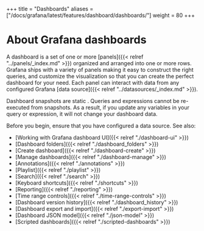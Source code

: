 +++
title = "Dashboards"
aliases = ["/docs/grafana/latest/features/dashboard/dashboards/"]
weight = 80
+++

# About Grafana dashboards

A dashboard is a set of one or more [panels]({{< relref "../panels/_index.md" >}}) organized and arranged into one or more rows. Grafana ships with a variety of panels making it easy to construct the right queries, and customize the visualization so that you can create the perfect dashboard for your need. Each panel can interact with data from any configured Grafana [data source]({{< relref "../datasources/_index.md" >}}).

Dashboard snapshots are static . Queries and expressions cannot be re-executed from snapshots. As a result, if you update any variables in your query or expression, it will not change your dashboard data.

Before you begin, ensure that you have configured a data source. See also:

- [Working with Grafana dashboard UI]({{< relref "./dashboard-ui" >}})
- [Dashboard folders]({{< relref "./dashboard_folders" >}})
- [Create dashboard]({{< relref "./dashboard-create" >}})
- [Manage dashboards]({{< relref "./dashboard-manage" >}})
- [Annotations]({{< relref "./annotations" >}})
- [Playlist]({{< relref "./playlist" >}})
- [Search]({{< relref "./search" >}})
- [Keyboard shortcuts]({{< relref "./shortcuts" >}})
- [Reporting]({{< relref "./reporting" >}})
- [Time range controls]({{< relref "./time-range-controls" >}})
- [Dashboard version history]({{< relref "./dashboard_history" >}})
- [Dashboard export and import]({{< relref "./export-import" >}})
- [Dashboard JSON model]({{< relref "./json-model" >}})
- [Scripted dashboards]({{< relref "./scripted-dashboards" >}})
